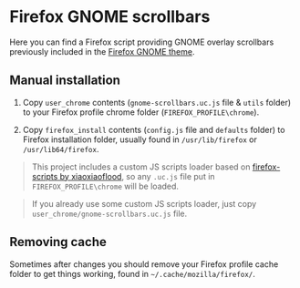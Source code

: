 #  Firefox GNOME scrollbars

Here you can find a Firefox script providing GNOME overlay scrollbars previously included in the [Firefox GNOME theme](https://github.com/rafaelmardojai/firefox-gnome-theme).

## Manual installation

1. Copy `user_chrome` contents (`gnome-scrollbars.uc.js` file & `utils` folder) to your Firefox profile chrome folder (`FIREFOX_PROFILE\chrome`).

2. Copy `firefox_install` contents (`config.js` file and `defaults` folder) to Firefox installation folder, usually found in `/usr/lib/firefox` or `/usr/lib64/firefox`.

> This project includes a custom JS scripts loader based on [firefox-scripts by xiaoxiaoflood](https://github.com/xiaoxiaoflood/firefox-scripts), so any `.uc.js` file put in `FIREFOX_PROFILE\chrome` will be loaded.

> If you already use some custom JS scripts loader, just copy `user_chrome/gnome-scrollbars.uc.js` file.

## Removing cache

Sometimes after changes you should remove your Firefox profile cache folder to get things working, found in `~/.cache/mozilla/firefox/`.
